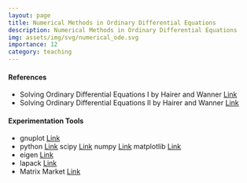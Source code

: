 ```yaml
---
layout: page
title: Numerical Methods in Ordinary Differential Equations
description: Numerical Methods in Ordinary Differential Equations
img: assets/img/svg/numerical_ode.svg
importance: 12
category: teaching
---
```


#### References

- Solving Ordinary Differential Equations I  by Hairer and Wanner [Link](https://link.springer.com/book/10.1007/978-3-540-78862-1)
- Solving Ordinary Differential Equations II by Hairer and Wanner [Link](https://link.springer.com/book/10.1007/978-3-642-05221-7)


#### Experimentation Tools

- gnuplot [Link](http://www.gnuplot.info/)
- python [Link](https://www.python.org/) scipy [Link](https://scipy.org/) numpy [Link](https://numpy.org/) matplotlib [Link](https://matplotlib.org/)
- eigen [Link](https://eigen.tuxfamily.org/index.php?title=Main_Page)
- lapack [Link](https://netlib.org/lapack/)
- Matrix Market [Link](https://math.nist.gov/MatrixMarket/)
